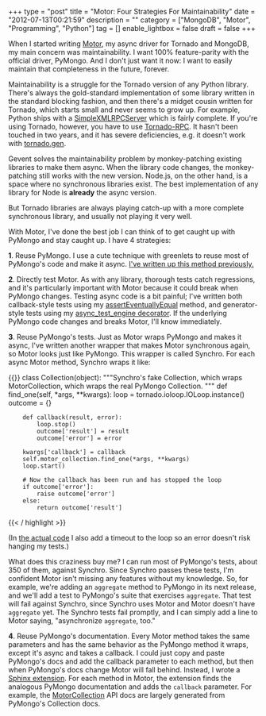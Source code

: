 +++
type = "post"
title = "Motor: Four Strategies For Maintainability"
date = "2012-07-13T00:21:59"
description = ""
category = ["MongoDB", "Motor", "Programming", "Python"]
tag = []
enable_lightbox = false
draft = false
+++

<p>When I started writing <a href=https://motor.readthedocs.io/>Motor</a>, my async driver for Tornado and MongoDB, my main concern was maintainability. I want 100% feature-parity with the official driver, PyMongo. And I don't just want it now: I want to easily maintain that completeness in the future, forever.</p>
<p>Maintainability is a struggle for the Tornado version of any Python library. There's always the gold-standard implementation of some library written in the standard blocking fashion, and then there's a midget cousin written for Tornado, which starts small and never seems to grow up. For example, Python ships with a <a href="http://docs.python.org/library/simplexmlrpcserver.html">SimpleXMLRPCServer</a> which is fairly complete. If you're using Tornado, however, you have to use <a href="https://github.com/joshmarshall/tornadorpc/">Tornado-RPC</a>. It hasn't been touched in two years, and it has severe deficiencies, e.g. it doesn't work with <a href="http://www.tornadoweb.org/en/latest/gen.html">tornado.gen</a>.</p>
<p>Gevent solves the maintainability problem by monkey-patching existing libraries to make them async. When the library code changes, the monkey-patching still works with the new version. Node.js, on the other hand, is a space where no synchronous libraries exist. The best implementation of any library for Node is <strong>already</strong> the async version.</p>
<p>But Tornado libraries are always playing catch-up with a more complete synchronous library, and usually not playing it very well.</p>
<p>With Motor, I've done the best job I can think of to get caught up with PyMongo and stay caught up. I have 4 strategies:</p>
<p><strong>1</strong>. Reuse PyMongo. I use a cute technique with greenlets to reuse most of PyMongo's code and make it async. <a href="/motor-internals-how-i-asynchronized-a-synchronous-library/">I've written up this method previously.</a></p>
<p><strong>2</strong>. Directly test Motor. As with any library, thorough tests catch regressions, and it's particularly important with Motor because it could break when PyMongo changes. Testing async code is a bit painful; I've written both callback-style tests using my <a href="/tornado-unittesting-eventually-correct/">assertEventuallyEqual</a> method, and generator-style tests using my <a href="/tornado-unittesting-with-generators/">async_test_engine decorator</a>. If the underlying PyMongo code changes and breaks Motor, I'll know immediately.</p>
<p><strong>3</strong>. Reuse PyMongo's tests. Just as Motor wraps PyMongo and makes it async, I've written another wrapper that makes Motor synchronous again, so Motor looks just like PyMongo. This wrapper is called Synchro. For each async Motor method, Synchro wraps it like:</p>

{{<highlight python3>}}
class Collection(object):
    """Synchro's fake Collection, which wraps MotorCollection, which
       wraps the real PyMongo Collection.
    """
    def find_one(self, *args, **kwargs):
        loop = tornado.ioloop.IOLoop.instance()
        outcome = {}

        def callback(result, error):
            loop.stop()
            outcome['result'] = result
            outcome['error'] = error

        kwargs['callback'] = callback
        self.motor_collection.find_one(*args, **kwargs)
        loop.start()

        # Now the callback has been run and has stopped the loop
        if outcome['error']:
            raise outcome['error']
        else:
            return outcome['result']
{{< / highlight >}}

<p>(In <a href="https://github.com/mongodb/motor/blob/master/synchro/__init__.py">the actual code</a> I also add a timeout to the loop so an error doesn't risk hanging my tests.)</p>
<p>What does this craziness buy me? I can run most of PyMongo's tests, about 350 of them, against Synchro. Since Synchro passes these tests, I'm confident Motor isn't missing any features without my knowledge. So, for example, we're adding an <code>aggregate</code> method to PyMongo in its next release, and we'll add a test to PyMongo's suite that exercises <code>aggregate</code>. That test will fail against Synchro, since Synchro uses Motor and Motor doesn't have <code>aggregate</code> yet. The Synchro tests fail promptly, and I can simply add a line to Motor saying, "asynchronize <code>aggregate</code>, too."</p>
<p><strong>4</strong>. Reuse PyMongo's documentation. Every Motor method takes the same parameters and has the same behavior as the PyMongo method it wraps, except it's async and takes a callback. I could just copy and paste PyMongo's docs and add the callback parameter to each method, but then when PyMongo's docs change Motor will fall behind. Instead, I wrote a <a href="https://github.com/mongodb/motor/blob/master/doc/motor_extensions.py">Sphinx extension</a>. For each method in Motor, the extension finds the analogous PyMongo documentation and adds the <code>callback</code> parameter. For example, the <a href="https://motor.readthedocs.io/en/stable/api-tornado/motor_collection.html">MotorCollection</a> API docs are largely generated from PyMongo's Collection docs.</p>
